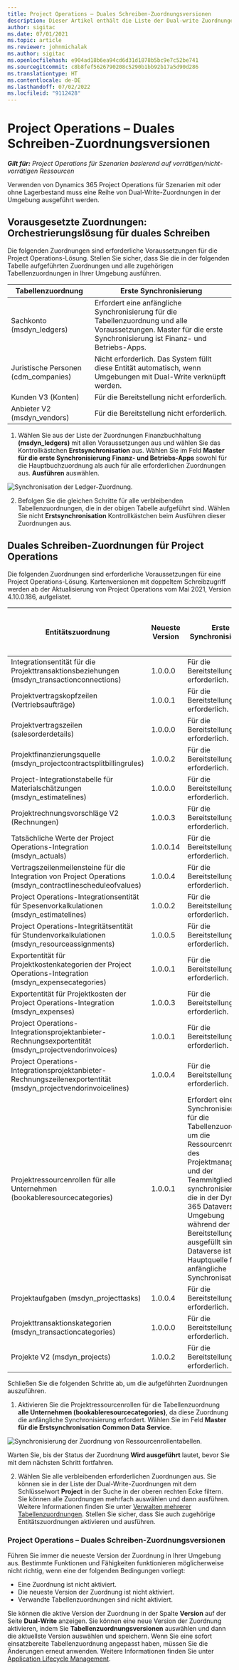 ```yaml
---
title: Project Operations – Duales Schreiben-Zuordnungsversionen
description: Dieser Artikel enthält die Liste der Dual-write Zuordnungen, die für Dynamics 365 Project Operations erforderlich sind.
author: sigitac
ms.date: 07/01/2021
ms.topic: article
ms.reviewer: johnmichalak
ms.author: sigitac
ms.openlocfilehash: e904ad18b6ea94cd6d31d1878b5bc9e7c52be741
ms.sourcegitcommit: c8b8fef5626790208c5290b1bb92b17a5d90d286
ms.translationtype: HT
ms.contentlocale: de-DE
ms.lasthandoff: 07/02/2022
ms.locfileid: "9112428"
---
```

# <a name="project-operations-dual-write-map-versions"></a>Project Operations – Duales Schreiben-Zuordnungsversionen

_**Gilt für:** Project Operations für Szenarien basierend auf vorrätigen/nicht-vorrätigen Ressourcen_

Verwenden von Dynamics 365 Project Operations für Szenarien mit oder ohne Lagerbestand muss eine Reihe von Dual-Write-Zuordnungen in der Umgebung ausgeführt werden. 

## <a name="prerequisite-maps-dual-write-orchestration-solution"></a>Vorausgesetzte Zuordnungen: Orchestrierungslösung für duales Schreiben

Die folgenden Zuordnungen sind erforderliche Voraussetzungen für die Project Operations-Lösung. Stellen Sie sicher, dass Sie die in der folgenden Tabelle aufgeführten Zuordnungen und alle zugehörigen Tabellenzuordnungen in Ihrer Umgebung ausführen.

| Tabellenzuordnung | Erste Synchronisierung |
| --- | --- |
| Sachkonto (msdyn_ledgers) | Erfordert eine anfängliche Synchronisierung für die Tabellenzuordnung und alle Voraussetzungen. Master für die erste Synchronisierung ist Finanz- und Betriebs-Apps. |
| Juristische Personen (cdm_companies) | Nicht erforderlich. Das System füllt diese Entität automatisch, wenn Umgebungen mit Dual-Write verknüpft werden. |
| Kunden V3 (Konten) | Für die Bereitstellung nicht erforderlich. |
| Anbieter V2 (msdyn_vendors) | Für die Bereitstellung nicht erforderlich. |

1. Wählen Sie aus der Liste der Zuordnungen Finanzbuchhaltung **(msdyn\_ledgers)** mit allen Voraussetzungen aus und wählen Sie das Kontrollkästchen **Erstsynchronisation** aus. Wählen Sie im Feld **Master für die erste Synchronisierung** **Finanz- und Betriebs-Apps** sowohl für die Hauptbuchzuordnung als auch für alle erforderlichen Zuordnungen aus. **Ausführen** auswählen.

![Synchronisation der Ledger-Zuordnung.](media/DW6.png)

2. Befolgen Sie die gleichen Schritte für alle verbleibenden Tabellenzuordnungen, die in der obigen Tabelle aufgeführt sind. Wählen Sie nicht **Erstsynchronisation** Kontrollkästchen beim Ausführen dieser Zuordnungen aus.

## <a name="project-operations-dual-write-maps"></a>Duales Schreiben-Zuordnungen für Project Operations

Die folgenden Zuordnungen sind erforderliche Voraussetzungen für eine Project Operations-Lösung. Kartenversionen mit doppeltem Schreibzugriff werden ab der Aktualisierung von Project Operations vom Mai 2021, Version 4.10.0.186, aufgelistet.

| Entitätszuordnung | Neueste Version | Erste Synchronisierung | Erforderliche Dynamics 365 Finance-Version |
| --- | --- | --- | --- |
| Integrationsentität für die Projekttransaktionsbeziehungen (msdyn\_transactionconnections) | 1.0.0.0 | Für die Bereitstellung nicht erforderlich. ||
| Projektvertragskopfzeilen (Vertriebsaufträge) | 1.0.0.1 | Für die Bereitstellung nicht erforderlich. ||
| Projektvertragszeilen (salesorderdetails) | 1.0.0.0 | Für die Bereitstellung nicht erforderlich. ||
| Projektfinanzierungsquelle (msdyn_projectcontractsplitbillingrules) | 1.0.0.2 | Für die Bereitstellung nicht erforderlich. ||
| Project-Integrationstabelle für Materialschätzungen (msdyn\_estimatelines) | 1.0.0.0 | Für die Bereitstellung nicht erforderlich. ||
| Projektrechnungsvorschläge V2 (Rechnungen) | 1.0.0.3 | Für die Bereitstellung nicht erforderlich. ||
| Tatsächliche Werte der Project Operations-Integration (msdyn_actuals) | 1.0.0.14 | Für die Bereitstellung nicht erforderlich. ||
| Vertragszeilenmeilensteine für die Integration von Project Operations (msdyn_contractlinescheduleofvalues) | 1.0.0.4 | Für die Bereitstellung nicht erforderlich. ||
| Project Operations-Integrationsentität für Spesenvorkalkulationen (msdyn_estimatelines) | 1.0.0.2 | Für die Bereitstellung nicht erforderlich. ||
| Project Operations-Integritätsentität für Stundenvorkalkulationen (msdyn_resourceassignments) | 1.0.0.5 | Für die Bereitstellung nicht erforderlich. ||
| Exportentität für Projektkostenkategorien der Project Operations-Integration (msdyn_expensecategories) | 1.0.0.1 | Für die Bereitstellung nicht erforderlich. ||
| Exportentität für Projektkosten der Project Operations-Integration (msdyn_expenses) | 1.0.0.3 | Für die Bereitstellung nicht erforderlich. ||
| Project Operations-Integrationsprojektanbieter-Rechnungsexportentität (msdyn_projectvendorinvoices) | 1.0.0.1 | Für die Bereitstellung nicht erforderlich. |10.0.26 oder höher|
| Project Operations-Integrationsprojektanbieter-Rechnungszeilenexportentität (msdyn_projectvendorinvoicelines) | 1.0.0.4 | Für die Bereitstellung nicht erforderlich. | 10.0.26 oder höher |
| Projektressourcenrollen für alle Unternehmen (bookableresourcecategories) | 1.0.0.1 | Erfordert eine erste Synchronisierung für die Tabellenzuordnung, um die Ressourcenrollen des Projektmanagers und der Teammitglieder zu synchronisieren, die in der Dynamics 365 Dataverse Umgebung während der Bereitstellung ausgefüllt sind. Dataverse ist die Hauptquelle für die anfängliche Synchronisation. ||
| Projektaufgaben (msdyn_projecttasks) | 1.0.0.4 | Für die Bereitstellung nicht erforderlich. ||
| Projekttransaktionskategorien (msdyn_transactioncategories) | 1.0.0.0 | Für die Bereitstellung nicht erforderlich. ||
| Projekte V2 (msdyn_projects) | 1.0.0.2 | Für die Bereitstellung nicht erforderlich. ||

Schließen Sie die folgenden Schritte ab, um die aufgeführten Zuordnungen auszuführen.

1. Aktivieren Sie die Projektressourcenrollen für die Tabellenzuordnung **alle Unternehmen (bookableresourcecategories)**, da diese Zuordnung die anfängliche Synchronisierung erfordert. Wählen Sie im Feld **Master für die Erstsynchronisation** **Common Data Service**. 

 ![Synchronisierung der Zuordnung von Ressourcenrollentabellen.](media/6ResourceInitialSync.jpg)

 Warten Sie, bis der Status der Zuordnung **Wird ausgeführt** lautet, bevor Sie mit dem nächsten Schritt fortfahren.

2. Wählen Sie alle verbleibenden erforderlichen Zuordnungen aus. Sie können sie in der Liste der Dual-Write-Zuordnungen mit dem Schlüsselwort **Project** in der Suche in der oberen rechten Ecke filtern. Sie können alle Zuordnungen mehrfach auswählen und dann ausführen. Weitere Informationen finden Sie unter [Verwalten mehrerer Tabellenzuordnungen](/dynamics365/fin-ops-core/dev-itpro/data-entities/dual-write/multiple-entity-maps). Stellen Sie sicher, dass Sie auch zugehörige Entitätszuordnungen aktivieren und ausführen.

### <a name="project-operations-dual-write-map-versions"></a>Project Operations – Duales Schreiben-Zuordnungsversionen

Führen Sie immer die neueste Version der Zuordnung in Ihrer Umgebung aus. Bestimmte Funktionen und Fähigkeiten funktionieren möglicherweise nicht richtig, wenn eine der folgenden Bedingungen vorliegt:

- Eine Zuordnung ist nicht aktiviert.
- Die neueste Version der Zuordnung ist nicht aktiviert. 
- Verwandte Tabellenzuordnungen sind nicht aktiviert.

Sie können die aktive Version der Zuordnung in der Spalte **Version** auf der Seite **Dual-Write** anzeigen. Sie können eine neue Version der Zuordnung aktivieren, indem Sie **Tabellenzuordnungsversionen** auswählen und dann die aktuellste Version auswählen und speichern. Wenn Sie eine sofort einsatzbereite Tabellenzuordnung angepasst haben, müssen Sie die Änderungen erneut anwenden. Weitere Informationen finden Sie unter [Application Lifecycle Management](/dynamics365/fin-ops-core/dev-itpro/data-entities/dual-write/app-lifecycle-management).
